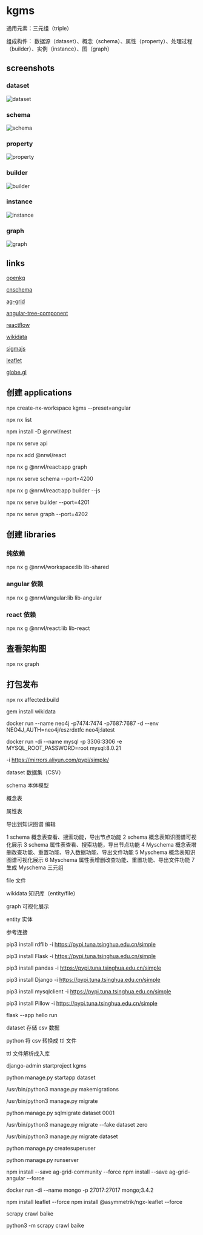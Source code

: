 # kgms

通用元素：三元组（triple）

组成构件： 数据源（dataset）、概念（schema）、属性（property）、处理过程（builder）、实例（instance）、图（graph）

## screenshots

### dataset

![dataset](/screenshots/dataset.png)

### schema

![schema](/screenshots/schema.png)

### property

![property](/screenshots/property.png)

### builder

![builder](/screenshots/builder.png)

### instance

![instance](/screenshots/instance.png)

### graph

![graph](/screenshots/graph.png)


## links

[openkg](http://www.openkg.cn/)

[cnschema](http://cnschema.openkg.cn/)

[ag-grid](https://www.ag-grid.com/)

[angular-tree-component](https://angular2-tree.readme.io/docs)

[reactflow](https://reactflow.dev/)

[wikidata](https://www.wikidata.org/wiki/Special:EntityData/Q5.json)

[sigmajs](https://www.sigmajs.org/)

[leaflet](https://leafletjs.com/)

[globe.gl](https://globe.gl/)



## 创建 applications

npx create-nx-workspace kgms --preset=angular

npx nx list

npm install -D @nrwl/nest

npx nx serve api

npx nx add @nrwl/react

npx nx g @nrwl/react:app graph

npx nx serve schema --port=4200

npx nx g @nrwl/react:app builder --js

npx nx serve builder --port=4201

npx nx serve graph --port=4202

## 创建 libraries

### 纯依赖

npx nx g @nrwl/workspace:lib lib-shared

### angular 依赖

npx nx g @nrwl/angular:lib lib-angular

### react 依赖

npx nx g @nrwl/react:lib lib-react

## 查看架构图

npx nx graph

## 打包发布

npx nx affected:build

gem install wikidata

docker run --name neo4j -p7474:7474 -p7687:7687 -d --env NEO4J_AUTH=neo4j/eszrdxtfc neo4j:latest

docker run -di --name mysql -p 3306:3306 -e MYSQL_ROOT_PASSWORD=root mysql:8.0.21

-i https://mirrors.aliyun.com/pypi/simple/

dataset 数据集（CSV）

schema 本体模型

概念表

属性表

导出到知识图谱
编辑

1 schema 概念表查看、搜索功能，导出节点功能
2 schema 概念表知识图谱可视化展示
3 schema 属性表查看、搜索功能，导出节点功能
4 Myschema 概念表增删改查功能、重置功能、导入数据功能、导出文件功能
5 Myschema 概念表知识图谱可视化展示
6 Myschema 属性表增删改查功能、重置功能、导出文件功能
7 生成 Myschema 三元组

file 文件

wikidata 知识库（entity/file）

graph 可视化展示

entity 实体

参考连接

pip3 install rdflib -i https://pypi.tuna.tsinghua.edu.cn/simple

pip3 install Flask -i https://pypi.tuna.tsinghua.edu.cn/simple

pip3 install pandas -i https://pypi.tuna.tsinghua.edu.cn/simple

pip3 install Django -i https://pypi.tuna.tsinghua.edu.cn/simple

pip3 install mysqlclient -i https://pypi.tuna.tsinghua.edu.cn/simple

pip3 install Pillow -i https://pypi.tuna.tsinghua.edu.cn/simple

flask --app hello run

dataset 存储 csv 数据

python 将 csv 转换成 ttl 文件

ttl 文件解析成入库

django-admin startproject kgms

python manage.py startapp dataset

/usr/bin/python3 manage.py makemigrations

/usr/bin/python3 manage.py migrate

python manage.py sqlmigrate dataset 0001

/usr/bin/python3 manage.py migrate --fake dataset zero

/usr/bin/python3 manage.py migrate dataset

python manage.py createsuperuser

python manage.py runserver

npm install --save ag-grid-community --force
npm install --save ag-grid-angular --force


docker run -di --name mongo -p 27017:27017 mongo;3.4.2



npm install leaflet --force
npm install @asymmetrik/ngx-leaflet --force


scrapy crawl baike

python3 -m scrapy crawl baike